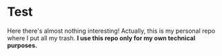 # Test
Here there's almost nothing interesting! Actually, this is my personal repo where I put all my trash. **I use this repo only for my own technical purposes.**
